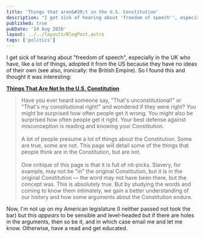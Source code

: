 ```yaml
---
title: 'Things that aren&#39;t in the U.S. Constitution'
description: "I get sick of hearing about 'freedom of speech'', especially in the UK who have, like a lot of things, adopted it from the US because they have no ideas of their own"
published: true
pubDate: '24 Aug 2020'
layout: ../../layouts/BlogPost.astro
tags: ['politics']
---
```


I get sick of hearing about "freedom of speech", especially in the UK who have, like a lot of things, adopted it from the US because they have no ideas of their own (see also, ironically: the British Empire). So I found this and thought it was interesting:

**[Things That Are Not In the U.S. Constitution](https://www.usconstitution.net/constnot.html)**

> Have you ever heard someone say, "That's unconstitutional!" or "That's my constitutional right!" and wondered if they were right? You might be surprised how often people get it wrong. You might also be surprised how often people get it right. Your best defense against misconception is reading and knowing your Constitution.    <br><br>
> A lot of people presume a lot of things about the Constitution. Some are true, some are not. This page will detail some of the things that people think are in the Constitution, but are not. <br><br>
> One critique of this page is that it is full of nit-picks. Slavery, for example, may not be "in" the original Constitution, but it is in the original Constitution — the word may not have been there, but the concept was. This is absolutely true. But by studying the words and coming to know them intimately, we gain a better understanding of our history and how some arguments about the Constitution endure.

Now, I'm not up on my American legislature (I neither passed not took the bar) but this *appears* to be sensible and level-headed but if there are holes in the arguments, then so be it, and in which case email me and let me know. Otherwise, have a read and get educated.